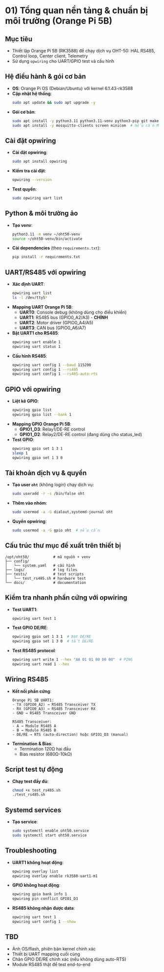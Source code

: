 # 01) Tổng quan nền tảng & chuẩn bị môi trường (Orange Pi 5B)

## Mục tiêu
- Thiết lập Orange Pi 5B (RK3588) để chạy dịch vụ OHT-50: HAL RS485, Control loop, Center client, Telemetry
- Sử dụng `opwiring` cho UART/GPIO test và cấu hình

## Hệ điều hành & gói cơ bản
- **OS**: Orange Pi OS (Debian/Ubuntu) với kernel 6.1.43-rk3588
- **Cập nhật hệ thống**:
  ```bash
  sudo apt update && sudo apt upgrade -y
  ```
- **Gói cơ bản**:
  ```bash
  sudo apt install -y python3.11 python3.11-venv python3-pip git make gcc
  sudo apt install -y mosquitto-clients screen minicom  # nếu cần MQTT
  ```

## Cài đặt opwiring
- **Cài đặt opwiring**:
  ```bash
  sudo apt install opwiring
  ```
- **Kiểm tra cài đặt**:
  ```bash
  opwiring --version
  ```
- **Test quyền**:
  ```bash
  sudo opwiring uart list
  ```

## Python & môi trường ảo
- **Tạo venv**:
  ```bash
  python3.11 -m venv ~/oht50-venv
  source ~/oht50-venv/bin/activate
  ```
- **Cài dependencies** (theo `requirements.txt`):
  ```bash
  pip install -r requirements.txt
  ```

## UART/RS485 với opwiring
- **Xác định UART**:
  ```bash
  opwiring uart list
  ls -l /dev/ttyS*
  ```
- **Mapping UART Orange Pi 5B**:
  - **UART0**: Console debug (không dùng cho điều khiển)
  - **UART1**: RS485 bus (GPIO0_A2/A3) - **CHÍNH**
  - **UART2**: Motor driver (GPIO0_A4/A5)
  - **UART3**: CAN bus (GPIO0_A6/A7)
- **Bật UART1 cho RS485**:
  ```bash
  opwiring uart enable 1
  opwiring uart status 1
  ```
- **Cấu hình RS485**:
  ```bash
  opwiring uart config 1 --baud 115200
  opwiring uart config 1 --rs485
  opwiring uart config 1 --rs485-auto-rts
  ```

## GPIO với opwiring
- **Liệt kê GPIO**:
  ```bash
  opwiring gpio list
  opwiring gpio list --bank 1
  ```
- **Mapping GPIO Orange Pi 5B**:
  - **GPIO1_D3**: Relay1/DE-RE control
  - **GPIO1_D2**: Relay2/DE-RE control (đang dùng cho status_led)
- **Test GPIO**:
  ```bash
  opwiring gpio set 1 3 1
  sleep 1
  opwiring gpio set 1 3 0
  ```

## Tài khoản dịch vụ & quyền
- **Tạo user `oht`** (không login) chạy dịch vụ:
  ```bash
  sudo useradd -r -s /bin/false oht
  ```
- **Thêm vào nhóm**:
  ```bash
  sudo usermod -a -G dialout,systemd-journal oht
  ```
- **Quyền opwiring**:
  ```bash
  sudo usermod -a -G gpio oht  # nếu cần
  ```

## Cấu trúc thư mục đề xuất trên thiết bị
```
/opt/oht50/           # mã nguồn + venv
├── config/
│   └── system.yaml   # cấu hình
├── logs/             # log files
├── tests/            # test scripts
│   └── test_rs485.sh # hardware test
└── docs/             # documentation
```

## Kiểm tra nhanh phần cứng với opwiring
- **Test UART1**:
  ```bash
  opwiring uart test 1
  ```
- **Test GPIO DE/RE**:
  ```bash
  opwiring gpio set 1 3 1  # bật DE/RE
  opwiring gpio set 1 3 0  # tắt DE/RE
  ```
- **Test RS485 protocol**:
  ```bash
  opwiring uart write 1 --hex "AA 01 01 00 00 00"  # PING
  opwiring uart read 1 --hex
  ```

## Wiring RS485
- **Kết nối phần cứng**:
  ```
  Orange Pi 5B UART1:
  - TX (GPIO0_A2) → RS485 Transceiver TX
  - RX (GPIO0_A3) → RS485 Transceiver RX
  - GND → RS485 Transceiver GND
  
  RS485 Transceiver:
  - A → Module RS485 A
  - B → Module RS485 B
  - DE/RE → RTS (auto-direction) hoặc GPIO1_D3 (manual)
  ```
- **Termination & Bias**:
  - Termination 120Ω hai đầu
  - Bias resistor (680Ω-10kΩ)

## Script test tự động
- **Chạy test đầy đủ**:
  ```bash
  chmod +x test_rs485.sh
  ./test_rs485.sh
  ```

## Systemd services
- **Tạo service**:
  ```bash
  sudo systemctl enable oht50.service
  sudo systemctl start oht50.service
  ```

## Troubleshooting
- **UART1 không hoạt động**:
  ```bash
  opwiring overlay list
  opwiring overlay enable rk3588-uart1-m1
  ```
- **GPIO không hoạt động**:
  ```bash
  opwiring gpio bank info 1
  opwiring pin conflict GPIO1_D3
  ```
- **RS485 không nhận được data**:
  ```bash
  opwiring uart test 1
  opwiring uart config 1 --show
  ```

## TBD
- Ảnh OS/flash, phiên bản kernel chính xác
- Thiết bị UART mapping cuối cùng
- Chân GPIO DE/RE chính xác (nếu không dùng auto-RTS)
- Module RS485 thật để test end-to-end
